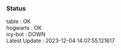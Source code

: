 ### Status


table : OK  
hogwarts : OK  
icy-bot : DOWN  
Latest Update : 2023-12-04 14:07:55.121617
